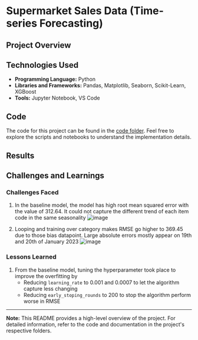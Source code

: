 # Supermarket Sales Data (Time-series Forecasting)

## Project Overview



## Technologies Used

- **Programming Language:** Python
- **Libraries and Frameworks:** Pandas, Matplotlib, Seaborn, Scikit-Learn, XGBoost
- **Tools:** Jupyter Notebook, VS Code

## Code

The code for this project can be found in the [code folder](./code). Feel free to explore the scripts and notebooks to understand the implementation details.

## Results



## Challenges and Learnings

### Challenges Faced

1. In the baseline model, the model has high root mean squared error with the value of 312.64. It could not capture the different trend of each item code in the same seasonality
![image](https://github.com/prattapong/Data-Science-Portfolio/assets/124485030/20782807-75b3-46bc-a1db-3c79b966a166)

2. Looping and training over category makes RMSE go higher to 369.45 due to those bias datapoint. Large absolute errors mostly appear on 19th and 20th of January 2023
![image](https://github.com/prattapong/Data-Science-Portfolio/assets/124485030/c38694c0-6d2f-4bf5-8037-24ba2670558b)


### Lessons Learned

1. From the baseline model, tuning the hyperparameter took place to improve the overfitting by
   * Reducing `learning_rate` to 0.001 and 0.0007 to let the algorithm capture less changing
   * Reducing `early_stoping_rounds` to 200 to stop the algorithm perform worse in RMSE

---

**Note:** This README provides a high-level overview of the project. For detailed information, refer to the code and documentation in the project's respective folders.
